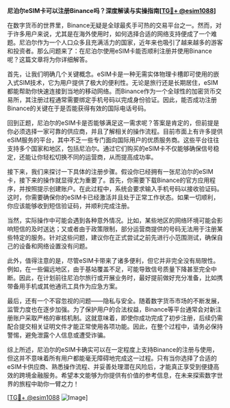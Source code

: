 **尼泊尔eSIM卡可以注册Binance吗？深度解读与实操指南[[TG💪+ @esim1088](https://t.me/s/esim1088)]**

在数字货币的世界里，Binance无疑是全球最炙手可热的交易平台之一。然而，对于许多用户来说，尤其是在海外使用时，如何选择合适的网络支持便成了一个难题。尼泊尔作为一个人口众多且充满活力的国家，近年来也吸引了越来越多的游客和投资者。那么问题来了：在尼泊尔使用eSIM卡能否顺利注册并使用Binance呢？这篇文章将为你详细解答。

首先，让我们明确几个关键概念。eSIM卡是一种无需实体物理卡槽即可使用的嵌入式SIM技术，它为用户提供了极大的便利性。无论是旅行还是长期居住，eSIM都能帮助你快速连接到当地的移动网络。而Binance作为一个全球性的加密货币交易所，其注册过程通常需要绑定手机号码以完成身份验证。因此，能否成功注册Binance的关键在于是否能获得有效的国际电话号码。

回到正题，尼泊尔的eSIM卡是否能够满足这一需求呢？答案是肯定的，但前提是你必须选择一家可靠的供应商，并且了解相关的操作流程。目前市面上有许多提供eSIM服务的平台，其中不乏一些专门面向国际用户的优质服务商。这些平台往往支持多个国家和地区，包括尼泊尔。通过它们购买的eSIM卡不仅能够确保信号稳定，还能让你轻松切换不同的运营商，从而提高成功率。

接下来，我们来探讨一下具体的注册步骤。假设你已经拥有一张尼泊尔的eSIM卡，接下来的操作就显得尤为重要了。首先，你需要下载Binance的官方应用程序，并按照提示创建账户。在此过程中，系统会要求输入手机号码以接收验证码。这时，你需要确保你的eSIM卡已经激活并且处于正常工作状态。如果一切顺利，你应该能够收到短信验证码，并顺利完成注册。

当然，实际操作中可能会遇到各种意外情况。比如，某些地区的网络环境可能会影响短信的及时送达；又或者由于政策限制，部分运营商提供的号码无法用于注册某些特定的服务。针对这些问题，建议你在正式尝试之前先进行小范围测试，确保自己的设备和网络设置没有问题。

此外，值得注意的是，尽管eSIM卡带来了诸多便利，但它并非完全没有局限性。例如，在一些偏远地区，由于基站覆盖不足，可能导致信号质量下降甚至完全中断。因此，在计划前往尼泊尔旅行或开展业务时，最好提前做好充分准备，比如携带备用手机或其他通讯工具作为应急方案。

最后，还有一个不容忽视的问题——隐私与安全。随着数字货币市场的不断发展，监管力度也在逐步加强。为了保护用户的合法权益，Binance等平台通常会对新注册账户采取严格的审核机制。这就意味着，即使你成功完成了初步注册，后续仍需配合提交相关证明文件才能正常使用各项功能。因此，在整个过程中，请务必保持警惕，避免泄露个人信息或遭受诈骗。

综上所述，尼泊尔的eSIM卡确实可以在一定程度上支持Binance的注册与使用，但这并不意味着所有用户都能毫无障碍地完成这一过程。只有当你选择了合适的eSIM卡供应商、熟悉操作流程、并妥善处理潜在风险后，才能真正享受到便捷高效的跨境金融服务。希望本文能够为你提供有价值的参考信息，在未来探索数字世界的旅程中助你一臂之力！

[[TG💪+ @esim1088](https://t.me/s/esim1088) ![Image](https://i.postimg.cc/4NQfJmqS/Snipaste-2025-05-13-00-14-12.png)]